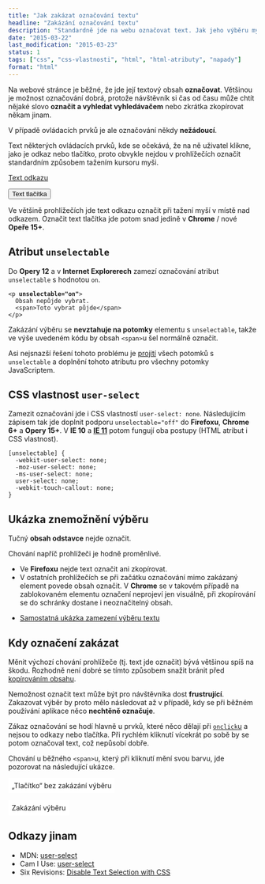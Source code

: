 ```yaml
---
title: "Jak zakázat označování textu"
headline: "Zakázání označování textu"
description: "Standardně jde na webu označovat text. Jak jeho výběru myší zabránit?"
date: "2015-03-22"
last_modification: "2015-03-23"
status: 1
tags: ["css", "css-vlastnosti", "html", "html-atributy", "napady"]
format: "html"
---
```


<p>Na webové stránce je běžné, že jde její textový obsah <b>označovat</b>. Většinou je možnost označování dobrá, protože návštěvník si čas od času může chtít nějaké slovo <b>označit a vyhledat vyhledávačem</b> nebo zkrátka zkopírovat někam jinam.</p>

<p>V případě ovládacích prvků je ale označování někdy <b>nežádoucí</b>.</p>

<p>Text některých ovládacích prvků, kde se očekává, že na ně uživatel klikne, jako je odkaz nebo tlačítko, proto obvykle nejdou v prohlížečích označit standardním způsobem tažením kursoru myši.</p>

<div class="live">
  <p><a href="#">Text odkazu</a></p>
  
  <p><button>Text tlačítka</button></p>
</div>




<p>Ve většině prohlížečích jde text odkazu označit při tažení myší v místě nad odkazem. Označit text tlačítka jde potom snad jedině v <b>Chrome</b> / nové <b>Opeře 15+</b>.</p>






<h2 id="unselectable">Atribut <code>unselectable</code></h2>

<p>Do <b>Opery 12</b> a v <b>Internet Explorerech</b> zamezí označování atribut <code>unselectable</code> s hodnotou <code>on</code>.</p>

<pre><code>&lt;p <b>unselectable="on"</b>>
  Obsah nepůjde vybrat.
  &lt;span>Toto vybrat půjde&lt;/span>
&lt;/p></code></pre>

<p>Zakázání výběru se <b>nevztahuje na potomky</b> elementu s <code>unselectable</code>, takže ve výše uvedeném kódu by obsah <code>&lt;span></code>u šel normálně označit.</p>

<p>Asi nejsnazší řešení tohoto problému je <a href="/js-cykly">projití</a> všech potomků s <code>unselectable</code> a doplnění tohoto atributu pro všechny potomky JavaScriptem.</p>









<h2 id="user-select">CSS vlastnost <code>user-select</code></h2>

<p>Zamezit označování jde i CSS vlastností <code>user-select: none</code>. Následujícím zápisem tak jde doplnit podporu <code>unselectable="off"</code> do <b>Firefoxu</b>, <b>Chrome 6+</b> a <b>Opery 15+</b>. V <b>IE 10</b> a <a href="/ie11"><b>IE 11</b></a> potom fungují oba postupy (HTML atribut i CSS vlastnost).</p>

<pre><code>[unselectable] {
  -webkit-user-select: none;
  -moz-user-select: none;
  -ms-user-select: none;
  user-select: none;
  -webkit-touch-callout: none;
}</code></pre>








<h2 id="ukazka">Ukázka znemožnění výběru</h2>

<div class="live">
  <style>
    [unselectable] {
      -webkit-user-select: none;
      -moz-user-select: none;
      -ms-user-select: none;
      user-select: none;
      -webkit-touch-callout: none;
    }    
  </style>
  <p>
    Tučný <b unselectable="on">obsah odstavce</b> nejde označit.
  </p>
</div>

<p>Chování napříč prohlížeči je hodně proměnlivé.</p>

<ul>
  <li>Ve <b>Firefoxu</b> nejde text označit ani zkopírovat.</li>
  
  <li>V ostatních prohlížečích se při začátku označování mimo zakázaný element povede obsah označit. V <b>Chrome</b> se v takovém případě na zablokovaném elementu označení neprojeví jen visuálně, při zkopírování se do schránky dostane i neoznačitelný obsah.</li>
</ul>


<div class="external-content">
  <ul>
    <li><a href="http://kod.djpw.cz/jslb">Samostatná ukázka zamezení výběru textu</a></li>
  </ul>
</div>


<h2 id="kdy">Kdy označení zakázat</h2>

<p>Měnit výchozí chování prohlížeče (tj. text jde označit) bývá většinou spíš na škodu. Rozhodně není dobré se tímto způsobem snažit bránit před <a href="/kopirovani">kopírováním obsahu</a>.</p>

<p>Nemožnost označit text může být pro návštěvníka dost <b>frustrující</b>. Zakazovat výběr by proto mělo následovat až v případě, kdy se při běžném používání aplikace něco <b>nechtěně označuje</b>.</p>

<p>Zákaz označování se hodí hlavně u prvků, které něco dělají při <a href="/udalosti-mysi#onclick"><code>onclick</code>u</a> a nejsou to odkazy nebo tlačítka. Při rychlém kliknutí vícekrát po sobě by se potom označoval text, což nepůsobí dobře.</p>

<p>Chování u běžného <code>&lt;span></code>u, který při kliknutí mění svou barvu, jde pozorovat na následující ukázce.</p>

<div class="live">
  <style>
    .prepinac {
      background: #fff;
      display: inline-block;
      padding: .5em;
      cursor: pointer;
    }
    .prepinac-zvyraznit {
      background: #efefef;
    }
  </style>
  <p>
    <span class="prepinac" onclick="toggle(this, 'prepinac-zvyraznit')">„Tlačítko“ bez zakázání výběru</span>
  </p>  
  <p>
    <span class="prepinac" unselectable="on" onclick="toggle(this, 'prepinac-zvyraznit')">Zakázání výběru</span>
  </p>  
</div>


<h2 id="odkazy">Odkazy jinam</h2>

<ul>
  <li>MDN: <a href="https://developer.mozilla.org/en-US/docs/Web/CSS/user-select">user-select</a></li>
  <li>Cam I Use: <a href="http://caniuse.com/#search=user-select">user-select</a></li>
  
  <li>Six Revisions: <a href="http://sixrevisions.com/css/disable-text-selection/">Disable Text Selection with CSS</a></li>
</ul>
